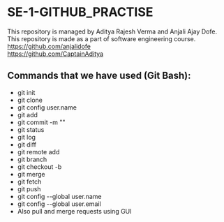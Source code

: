 # SE-1-GITHUB_PRACTISE
This repository is managed by Aditya Rajesh Verma and Anjali Ajay Dofe.
This repository is made as a part of software engineering course.</br>
https://github.com/anjalidofe</br>
https://github.com/CaptainAditya</br>
## Commands that we have used \(Git Bash\):
- git init <directory>
- git clone <repo>
- git config user.name <name>
- git add <directory>
- git commit -m "<message>"
- git status
- git log
- git diff
- git remote add <name> <url>
- git branch
- git checkout -b <branch>
- git merge <branch>
- git fetch <remote> <branch>
- git push <remote> <branch>
- git config --global user.name <name>
- git config --global user.email <email>
- Also pull and merge requests using GUI

